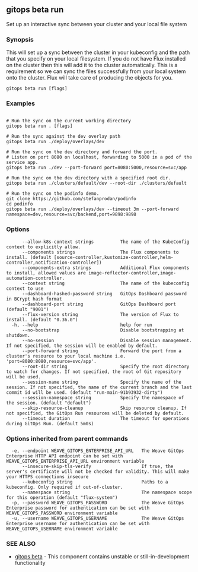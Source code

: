 ## gitops beta run

Set up an interactive sync between your cluster and your local file system

### Synopsis

This will set up a sync between the cluster in your kubeconfig and the path that you specify on your local filesystem.  If you do not have Flux installed on the cluster then this will add it to the cluster automatically.  This is a requirement so we can sync the files successfully from your local system onto the cluster.  Flux will take care of producing the objects for you.

```
gitops beta run [flags]
```

### Examples

```

# Run the sync on the current working directory
gitops beta run . [flags]

# Run the sync against the dev overlay path
gitops beta run ./deploy/overlays/dev

# Run the sync on the dev directory and forward the port.
# Listen on port 8080 on localhost, forwarding to 5000 in a pod of the service app.
gitops beta run ./dev --port-forward port=8080:5000,resource=svc/app

# Run the sync on the dev directory with a specified root dir.
gitops beta run ./clusters/default/dev --root-dir ./clusters/default

# Run the sync on the podinfo demo.
git clone https://github.com/stefanprodan/podinfo
cd podinfo
gitops beta run ./deploy/overlays/dev --timeout 3m --port-forward namespace=dev,resource=svc/backend,port=9898:9898
```

### Options

```
      --allow-k8s-context strings          The name of the KubeConfig context to explicitly allow.
      --components strings                 The Flux components to install. (default [source-controller,kustomize-controller,helm-controller,notification-controller])
      --components-extra strings           Additional Flux components to install, allowed values are image-reflector-controller,image-automation-controller.
      --context string                     The name of the kubeconfig context to use
      --dashboard-hashed-password string   GitOps Dashboard password in BCrypt hash format
      --dashboard-port string              GitOps Dashboard port (default "9001")
      --flux-version string                The version of Flux to install. (default "0.36.0")
  -h, --help                               help for run
      --no-bootstrap                       Disable bootstrapping at shutdown.
      --no-session                         Disable session management. If not specified, the session will be enabled by default.
      --port-forward string                Forward the port from a cluster's resource to your local machine i.e. 'port=8080:8080,resource=svc/app'.
      --root-dir string                    Specify the root directory to watch for changes. If not specified, the root of Git repository will be used.
      --session-name string                Specify the name of the session. If not specified, the name of the current branch and the last commit id will be used. (default "run-main-91b93932-dirty")
      --session-namespace string           Specify the namespace of the session. (default "default")
      --skip-resource-cleanup              Skip resource cleanup. If not specified, the GitOps Run resources will be deleted by default.
      --timeout duration                   The timeout for operations during GitOps Run. (default 5m0s)
```

### Options inherited from parent commands

```
  -e, --endpoint WEAVE_GITOPS_ENTERPRISE_API_URL   The Weave GitOps Enterprise HTTP API endpoint can be set with WEAVE_GITOPS_ENTERPRISE_API_URL environment variable
      --insecure-skip-tls-verify                   If true, the server's certificate will not be checked for validity. This will make your HTTPS connections insecure
      --kubeconfig string                          Paths to a kubeconfig. Only required if out-of-cluster.
      --namespace string                           The namespace scope for this operation (default "flux-system")
  -p, --password WEAVE_GITOPS_PASSWORD             The Weave GitOps Enterprise password for authentication can be set with WEAVE_GITOPS_PASSWORD environment variable
  -u, --username WEAVE_GITOPS_USERNAME             The Weave GitOps Enterprise username for authentication can be set with WEAVE_GITOPS_USERNAME environment variable
```

### SEE ALSO

* [gitops beta](gitops_beta.md)	 - This component contains unstable or still-in-development functionality

